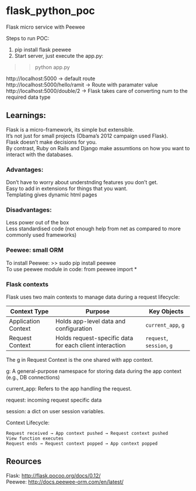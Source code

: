 # flask_python_poc
Flask micro service with Peewee


Steps to run POC:
1. pip install flask peewee
2. Start server, just execute the app.py:  
>> python app.py  

http://localhost:5000 -> default route  
http://localhost:5000/hello/ramit -> Route with paramater value  
http://localhost:5000/double/2 -> Flask takes care of converting num to the required data type  

## Learnings:

Flask is a micro-framework, its simple but extensible.  
It’s not just for small projects (Obama’s 2012 campaign used Flask).  
Flask doesn’t make decisions for you.  
By contrast, Ruby on Rails and Django make assumtions on how you want to interact with the databases.  

### Advantages:
Don’t have to worry about understnding features you don’t get.  
Easy to add in extensions for things that you want.  
Templating gives dynamic html pages  

### Disadvantages:  
Less power out of the box  
Less standardised code (not enough help from net as compared to more commonly used frameworks)  

### Peewee: small ORM  
To install Peewee: >> sudo pip install peewee  
To use peewee module in code:  from peewee import *  

### Flask contexts
Flask uses two main contexts to manage data during a request lifecycle:

| Context Type         | Purpose                                               | Key Objects                  |
|----------------------|-------------------------------------------------------|------------------------------|
| Application Context  | Holds app-level data and configuration                | `current_app`, `g`           |
| Request Context      | Holds request-specific data for each client interaction | `request`, `session`, `g`  |

The g in Request Context is the one shared with app context.

g: A general-purpose namespace for storing data during the app context (e.g., DB connections)

current_app: Refers to the app handling the request.

request: incoming request specific data

session: a dict on user session variables.

Context Lifecycle: 
```
Request received → App context pushed → Request context pushed
View function executes
Request ends → Request context popped → App context popped
```

## Reources  
Flask:  http://flask.pocoo.org/docs/0.12/  
Peewee: http://docs.peewee-orm.com/en/latest/  


